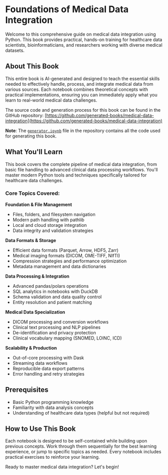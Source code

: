 # Foundations of Medical Data Integration

Welcome to this comprehensive guide on medical data integration using Python. This book provides practical, hands-on training for healthcare data scientists, bioinformaticians, and researchers working with diverse medical datasets.

## About This Book

This entire book is AI-generated and designed to teach the essential skills needed to effectively handle, process, and integrate medical data from various sources. Each notebook combines theoretical concepts with practical implementations, ensuring you can immediately apply what you learn to real-world medical data challenges.

The source code and generation process for this book can be found in the GitHub repository: [https://github.com/generated-books/medical-data-integration](https://github.com/generated-books/medical-data-integration)

**Note**: The [`generator.ipynb`](https://github.com/generated-books/medical-data-integration/blob/main/generator.ipynb) file in the repository contains all the code used for generating this book.

## What You'll Learn

This book covers the complete pipeline of medical data integration, from basic file handling to advanced clinical data processing workflows. You'll master modern Python tools and techniques specifically tailored for healthcare data challenges.

### Core Topics Covered:

**Foundation & File Management**
- Files, folders, and filesystem navigation
- Modern path handling with pathlib
- Local and cloud storage integration
- Data integrity and validation strategies

**Data Formats & Storage**
- Efficient data formats (Parquet, Arrow, HDF5, Zarr)
- Medical imaging formats (DICOM, OME-TIFF, NIfTI)
- Compression strategies and performance optimization
- Metadata management and data dictionaries

**Data Processing & Integration**
- Advanced pandas/polars operations
- SQL analytics in notebooks with DuckDB
- Schema validation and data quality control
- Entity resolution and patient matching

**Medical Data Specialization**
- DICOM processing and conversion workflows
- Clinical text processing and NLP pipelines
- De-identification and privacy protection
- Clinical vocabulary mapping (SNOMED, LOINC, ICD)

**Scalability & Production**
- Out-of-core processing with Dask
- Streaming data workflows
- Reproducible data export patterns
- Error handling and retry strategies

## Prerequisites

- Basic Python programming knowledge
- Familiarity with data analysis concepts
- Understanding of healthcare data types (helpful but not required)

## How to Use This Book

Each notebook is designed to be self-contained while building upon previous concepts. Work through them sequentially for the best learning experience, or jump to specific topics as needed. Every notebook includes practical exercises to reinforce your learning.

Ready to master medical data integration? Let's begin!
